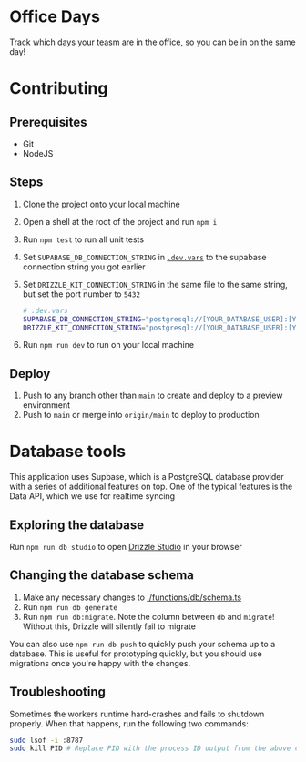 # Office Days

Track which days your teasm are in the office, so you can be in on the same day!

# Contributing

## Prerequisites

- Git
- NodeJS

## Steps

1. Clone the project onto your local machine
1. Open a shell at the root of the project and run `npm i`
1. Run `npm test` to run all unit tests
1. Set `SUPABASE_DB_CONNECTION_STRING` in [`.dev.vars`](./.dev.vars) to the supabase connection string you got earlier
1. Set `DRIZZLE_KIT_CONNECTION_STRING` in the same file to the same string, but set the port number to `5432`

   ```sh
   # .dev.vars
   SUPABASE_DB_CONNECTION_STRING="postgresql://[YOUR_DATABASE_USER]:[YOUR_PASSWORD]@aws-0-us-east-1.pooler.supabase.com:6543/postgres"
   DRIZZLE_KIT_CONNECTION_STRING="postgresql://[YOUR_DATABASE_USER]:[YOUR_PASSWORD]@aws-0-us-east-1.pooler.supabase.com:5432/postgres"
   ```

1. Run `npm run dev` to run on your local machine

## Deploy

1. Push to any branch other than `main` to create and deploy to a preview environment
1. Push to `main` or merge into `origin/main` to deploy to production

# Database tools

This application uses Supbase, which is a PostgreSQL database provider with a series of additional features on top. One of the typical features is the Data API, which we use for realtime syncing

## Exploring the database

Run `npm run db studio` to open [Drizzle Studio](https://orm.drizzle.team/drizzle-studio/overview) in your browser

## Changing the database schema

1. Make any necessary changes to [./functions/db/schema.ts](./functions/db/schema.ts)
1. Run `npm run db generate`
1. Run `npm run db:migrate`. Note the column between `db` and `migrate`! Without this, Drizzle will silently fail to migrate

You can also use `npm run db push` to quickly push your schema up to a database. This is useful for prototyping quickly, but you should use migrations once you're happy with the changes.

## Troubleshooting

Sometimes the workers runtime hard-crashes and fails to shutdown properly. When that happens, run the following two commands:

```sh
sudo lsof -i :8787
sudo kill PID # Replace PID with the process ID output from the above command
```
